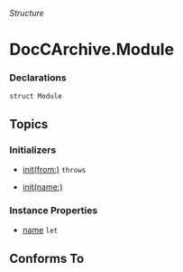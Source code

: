 *Structure*

# DocCArchive.Module

### Declarations

```
struct Module
```

## Topics

### Initializers

- [init(from:)](../../docs/docc2md/doccarchive/module/init(from:).md) `throws`



- [init(name:)](../../docs/docc2md/doccarchive/module/init(name:).md)




### Instance Properties

- [name](../../docs/docc2md/doccarchive/module/name.md) `let`




## Conforms To


